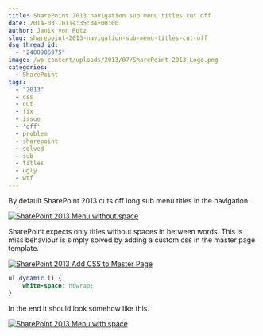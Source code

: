 ```yaml
---
title: SharePoint 2013 navigation sub menu titles cut off
date: 2014-03-10T14:35:34+00:00
author: Janik von Rotz
slug: sharepoint-2013-navigation-sub-menu-titles-cut-off
dsq_thread_id:
  - "2400906975"
image: /wp-content/uploads/2013/07/SharePoint-2013-Logo.png
categories:
  - SharePoint
tags:
  - "2013"
  - css
  - cut
  - fix
  - issue
  - 'off'
  - problem
  - sharepoint
  - solved
  - sub
  - titles
  - ugly
  - wtf
---
```

By default SharePoint 2013 cuts off long sub menu titles in the navigation.

[![SharePoint 2013 Menu without space](/wp-content/uploads/2014/03/SharePoint-2013-Menu-without-space.jpg)](/wp-content/uploads/2014/03/SharePoint-2013-Menu-without-space.jpg)

SharePoint expects only titles without spaces in between words.
This is miss behaviour is simply solved by adding a custom css in the master page template.
<!--more-->
[![SharePoint 2013 Add CSS to Master Page](/wp-content/uploads/2014/03/SharePoint-2013-Add-CSS-to-Master-Page-1024x608.jpg)](/wp-content/uploads/2014/03/SharePoint-2013-Add-CSS-to-Master-Page.jpg)

```css
ul.dynamic li {
    white-space: nowrap;
}
```

In the end it should look somehow like this.

[![SharePoint 2013 Menu with space](/wp-content/uploads/2014/03/SharePoint-2013-Menu-with-space.jpg)](/wp-content/uploads/2014/03/SharePoint-2013-Menu-with-space.jpg)